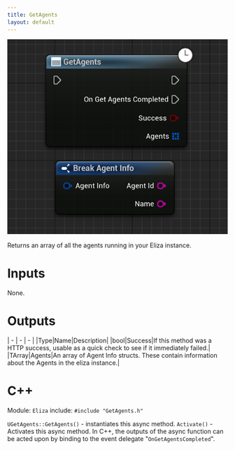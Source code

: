 ```yaml
---
title: GetAgents
layout: default
---
```


![](GetAgents.png)

Returns an array of all the agents running in your Eliza instance.

# Inputs

None.

# Outputs

| - | - | - |
|Type|Name|Description|
|bool|Success|If this method was a HTTP success, usable as a quick check to see if it immediately failed.|
|TArray<FAgentInfo>|Agents|An array of Agent Info structs. These contain information about the Agents in the eliza instance.|

# C++
Module: `Eliza`
include: `#include "GetAgents.h"`

`UGetAgents::GetAgents()` - instantiates this async method.
`Activate()` - Activates this async method.
In C++, the outputs of the async function can be acted upon by binding to the event delegate "`OnGetAgentsCompleted`".

